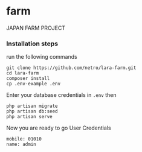 # farm
JAPAN FARM PROJECT

### Installation steps 

run the following commands 
```
git clone https://github.com/netro/lara-farm.git
cd lara-farm
composer install
cp .env-example .env
```
Enter your database credentials in `.env` then
```
php artisan migrate
php artisan db:seed
php artisan serve
```
Now you are ready to go
User Credentials 
```
mobile: 01010
name: admin
```